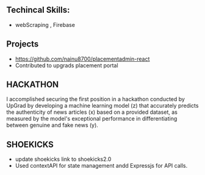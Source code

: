 ## Techincal Skills:
- webScraping , Firebase  

## Projects
- https://github.com/nainu8700/placementadmin-react
- Contributed to upgrads placement portal 

## HACKATHON
I accomplished securing the first position in a hackathon conducted by UpGrad by developing a machine learning model (z) that accurately predicts the authenticity of news articles (x) based on a provided dataset, as measured by the model's exceptional performance in differentiating between genuine and fake news (y).

## SHOEKICKS
- update shoekicks link to shoekicks2.0 
- Used contextAPI for state management andd Expressjs for API calls.
